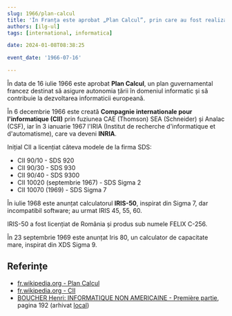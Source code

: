 ```yaml
---
slug: 1966/plan-calcul
title: 'În Franța este aprobat „Plan Calcul”, prin care au fost realizate calculatoarele „IRIS 50”'
authors: [ilg-ul]
tags: [international, informatica]

date: 2024-01-08T08:38:25

event_date: '1966-07-16'

---
```


În data de 16 iulie 1966 este aprobat **Plan Calcul**, un plan guvernamental
francez destinat să asigure autonomia țării în domeniul informatic și
să contribuie la dezvoltarea informaticii europeană.

<!-- truncate -->

În 6 decembrie 1966 este creată **Compagnie internationale pour
l'informatique (CII)** prin fuziunea CAE (Thomson) SEA (Schneider)
și Analac (CSF), iar în 3 ianuarie 1967 l'IRIA (Institut de recherche d'informatique et d'automatisme), care va deveni **INRIA**.

Inițial CII a licențiat câteva modele de la firma SDS:

- CII 90/10 - SDS 920
- CII 90/30 - SDS 930
- CII 90/40 - SDS 9300
- CII 10020 (septembrie 1967) - SDS Sigma 2
- CII 10070 (1969) - SDS Sigma 7

În iulie 1968 este anunțat calculatorul **IRIS-50**,
inspirat din Sigma 7, dar incompatibil software; au urmat IRIS 45, 55, 60.

IRIS-50 a fost licențiat de România și produs sub numele FELIX C-256.

În 23 septembrie 1969 este anunțat Iris 80, un calculator de capacitate mare,
inspirat din XDS Sigma 9.

## Referințe

- [fr.wikipedia.org - Plan Calcul](https://fr.wikipedia.org/wiki/Plan_Calcul)
- [fr.wikipedia.org - CII](https://fr.wikipedia.org/wiki/Compagnie_internationale_pour_l%27informatique)
- [BOUCHER Henri: INFORMATIQUE NON AMERICAINE - Première partie](http://www.aconit.org/histoire/iga_boucher/pdf/Vol_E_700-745.pdf), pagina 192 (arhivat [local](https://cronica-it.github.io/arhiva/#2012))
